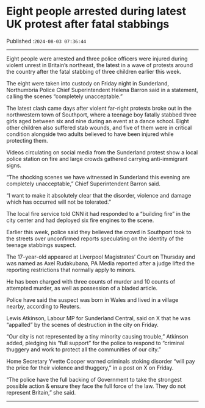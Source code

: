 # Eight people arrested during latest UK protest after fatal stabbings

Published :`2024-08-03 07:36:44`

---

Eight people were arrested and three police officers were injured during violent unrest in Britain’s northeast, the latest in a wave of protests around the country after the fatal stabbing of three children earlier this week.

The eight were taken into custody on Friday night in Sunderland, Northumbria Police Chief Superintendent Helena Barron said in a statement, calling the scenes “completely unacceptable.”

The latest clash came days after violent far-right protests broke out in the northwestern town of Southport, where a teenage boy fatally stabbed three girls aged between six and nine during an event at a dance school. Eight other children also suffered stab wounds, and five of them were in critical condition alongside two adults believed to have been injured while protecting them.

Videos circulating on social media from the Sunderland protest show a local police station on fire and large crowds gathered carrying anti-immigrant signs.

“The shocking scenes we have witnessed in Sunderland this evening are completely unacceptable,” Chief Superintendent Barron said.

“I want to make it absolutely clear that the disorder, violence and damage which has occurred will not be tolerated.”

The local fire service told CNN it had responded to a “building fire” in the city center and had deployed six fire engines to the scene.

Earlier this week, police said they believed the crowd in Southport took to the streets over unconfirmed reports speculating on the identity of the teenage stabbings suspect.

The 17-year-old appeared at Liverpool Magistrates’ Court on Thursday and was named as Axel Rudakubana, PA Media reported after a judge lifted the reporting restrictions that normally apply to minors.

He has been charged with three counts of murder and 10 counts of attempted murder, as well as possession of a bladed article.

Police have said the suspect was born in Wales and lived in a village nearby, according to Reuters.

Lewis Atkinson, Labour MP for Sunderland Central, said on X that he was “appalled” by the scenes of destruction in the city on Friday.

“Our city is not represented by a tiny minority causing trouble,” Atkinson added, pledging his “full support” for the police to respond to “criminal thuggery and work to protect all the communities of our city.”

Home Secretary Yvette Cooper warned criminals stoking disorder “will pay the price for their violence and thuggery,” in a post on X on Friday.

“The police have the full backing of Government to take the strongest possible action & ensure they face the full force of the law. They do not represent Britain,” she said.

---

